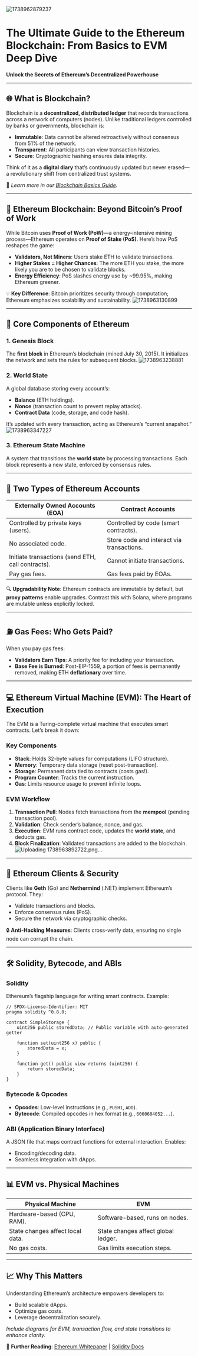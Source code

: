 ![1738962879237](https://github.com/user-attachments/assets/c21e7d59-3517-485d-82e8-97402e764c75)

# The Ultimate Guide to the Ethereum Blockchain: From Basics to EVM Deep Dive

**Unlock the Secrets of Ethereum’s Decentralized Powerhouse**

---

## 🌐 What is Blockchain?

Blockchain is a **decentralized, distributed ledger** that records transactions across a network of computers (nodes). Unlike traditional ledgers controlled by banks or governments, blockchain is:

- **Immutable**: Data cannot be altered retroactively without consensus from 51% of the network.
- **Transparent**: All participants can view transaction histories.
- **Secure**: Cryptographic hashing ensures data integrity.

Think of it as a **digital diary** that’s continuously updated but never erased—a revolutionary shift from centralized trust systems.

📖 *Learn more in our [Blockchain Basics Guide](https://www.notion.so/Basics-of-the-Blockchain-6999b1b0bc194a398627139b8d0535fa?pvs=21).*

---

## 🚀 Ethereum Blockchain: Beyond Bitcoin’s Proof of Work

While Bitcoin uses **Proof of Work (PoW)**—a energy-intensive mining process—Ethereum operates on **Proof of Stake (PoS)**. Here’s how PoS reshapes the game:

- **Validators, Not Miners**: Users stake ETH to validate transactions.
- **Higher Stakes = Higher Chances**: The more ETH you stake, the more likely you are to be chosen to validate blocks.
- **Energy Efficiency**: PoS slashes energy use by ~99.95%, making Ethereum greener.

💡 **Key Difference**: Bitcoin prioritizes security through computation; Ethereum emphasizes scalability and sustainability.
![1738963130899](https://github.com/user-attachments/assets/ef6fe80d-cd09-4021-b2ed-d75a78473a58)

---

## 🧩 Core Components of Ethereum

### 1. **Genesis Block**

The **first block** in Ethereum’s blockchain (mined July 30, 2015). It initializes the network and sets the rules for subsequent blocks.
![1738963238881](https://github.com/user-attachments/assets/39082018-b3cb-49a3-9e66-3b5e7eff4a89)
### 2. **World State**

A global database storing every account’s:

- **Balance** (ETH holdings).
- **Nonce** (transaction count to prevent replay attacks).
- **Contract Data** (code, storage, and code hash).

It’s updated with every transaction, acting as Ethereum’s “current snapshot.”
![1738963347227](https://github.com/user-attachments/assets/3d76b442-ead0-496d-8515-4dc2691f3402)
### 3. **Ethereum State Machine**

A system that transitions the **world state** by processing transactions. Each block represents a new state, enforced by consensus rules.

---

## 👥 Two Types of Ethereum Accounts

| **Externally Owned Accounts (EOA)** | **Contract Accounts** |
| --- | --- |
| Controlled by private keys (users). | Controlled by code (smart contracts). |
| No associated code. | Store code and interact via transactions. |
| Initiate transactions (send ETH, call contracts). | Cannot initiate transactions. |
| Pay gas fees. | Gas fees paid by EOAs. |

🔍 **Upgradability Note**: Ethereum contracts are immutable by default, but **proxy patterns** enable upgrades. Contrast this with Solana, where programs are mutable unless explicitly locked.

---

## ⛽ Gas Fees: Who Gets Paid?

When you pay gas fees:

- **Validators Earn Tips**: A priority fee for including your transaction.
- **Base Fee is Burned**: Post-EIP-1559, a portion of fees is permanently removed, making ETH **deflationary** over time.

---

## 💻 Ethereum Virtual Machine (EVM): The Heart of Execution

The EVM is a Turing-complete virtual machine that executes smart contracts. Let’s break it down:

### **Key Components**

- **Stack**: Holds 32-byte values for computations (LIFO structure).
- **Memory**: Temporary data storage (reset post-transaction).
- **Storage**: Permanent data tied to contracts (costs gas!).
- **Program Counter**: Tracks the current instruction.
- **Gas**: Limits resource usage to prevent infinite loops.

### **EVM Workflow**

1. **Transaction Pull**: Nodes fetch transactions from the **mempool** (pending transaction pool).
2. **Validation**: Check sender’s balance, nonce, and gas.
3. **Execution**: EVM runs contract code, updates the **world state**, and deducts gas.
4. **Block Finalization**: Validated transactions are added to the blockchain.
![Uploading 1738963892722.png…]()
---

## 🔧 Ethereum Clients & Security

Clients like **Geth** (Go) and **Nethermind** (.NET) implement Ethereum’s protocol. They:

- Validate transactions and blocks.
- Enforce consensus rules (PoS).
- Secure the network via cryptographic checks.

🔒 **Anti-Hacking Measures**: Clients cross-verify data, ensuring no single node can corrupt the chain.

---

## 🛠️ Solidity, Bytecode, and ABIs

### **Solidity**

Ethereum’s flagship language for writing smart contracts. Example:

```solidity
// SPDX-License-Identifier: MIT
pragma solidity ^0.8.0;

contract SimpleStorage {
    uint256 public storedData; // Public variable with auto-generated getter

    function set(uint256 x) public {
        storedData = x;
    }

    function get() public view returns (uint256) {
        return storedData;
    }
} 

```

### **Bytecode & Opcodes**

- **Opcodes**: Low-level instructions (e.g., `PUSH1`, `ADD`).
- **Bytecode**: Compiled opcodes in hex format (e.g., `6060604052...`).

### **ABI (Application Binary Interface)**

A JSON file that maps contract functions for external interaction. Enables:

- Encoding/decoding data.
- Seamless integration with dApps.

---

## 📊 EVM vs. Physical Machines

| **Physical Machine** | **EVM** |
| --- | --- |
| Hardware-based (CPU, RAM). | Software-based, runs on nodes. |
| State changes affect local data. | State changes affect global ledger. |
| No gas costs. | Gas limits execution steps. |

---

## 📈 Why This Matters

Understanding Ethereum’s architecture empowers developers to:

- Build scalable dApps.
- Optimize gas costs.
- Leverage decentralization securely.

*Include diagrams for EVM, transaction flow, and state transitions to enhance clarity.*

🔗 **Further Reading**: [Ethereum Whitepaper](https://ethereum.org/en/whitepaper/) | [Solidity Docs](https://docs.soliditylang.org/)
